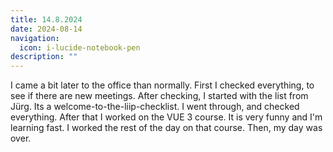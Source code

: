 ```yaml
---
title: 14.8.2024
date: 2024-08-14
navigation:
  icon: i-lucide-notebook-pen
description: ""
---
```


I came a bit later to the office than normally. First I checked everything, to see if there are new meetings. After checking, I started with the list from Jürg. Its a welcome-to-the-liip-checklist. I went through, and checked everything. After that I worked on the VUE 3 course. It is very funny and I'm learning fast. I worked the rest of the day on that course. Then, my day was over.
